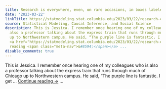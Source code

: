 ```yaml
---
title: Research is everywhere, even, on rare occasions, in boxes labeled research
date: '2023-03-22'
linkTitle: https://statmodeling.stat.columbia.edu/2023/03/22/research-can-be-found-everywhere-even-on-rare-occasions-in-boxes-labeled-research/
source: Statistical Modeling, Causal Inference, and Social Science
description: This is Jessica. I remember once hearing one of my colleagues who is
  also a professor talking about the express train that runs through much of Chicago
  up to Northwestern campus. He said, “The purple line is fantastic. I get &#8230;
  <a href="https://statmodeling.stat.columbia.edu/2023/03/22/research-can-be-found-everywhere-even-on-rare-occasions-in-boxes-labeled-research/">Continue
  reading <span class="meta-nav">&#8594;</span></a> ...
disable_comments: true
---
```

This is Jessica. I remember once hearing one of my colleagues who is also a professor talking about the express train that runs through much of Chicago up to Northwestern campus. He said, “The purple line is fantastic. I get &#8230; <a href="https://statmodeling.stat.columbia.edu/2023/03/22/research-can-be-found-everywhere-even-on-rare-occasions-in-boxes-labeled-research/">Continue reading <span class="meta-nav">&#8594;</span></a> ...